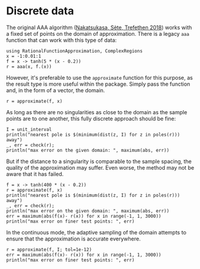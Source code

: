# Discrete data

The original AAA algorithm ([Nakatsukasa, Sète, Trefethen 2018](https://epubs.siam.org/doi/abs/10.1137/16M1106122)) works with a fixed set of points on the domain of approximation. There is a legacy `aaa` function that can work with this type of data:

```@example mode
using RationalFunctionApproximation, ComplexRegions
x = -1:0.01:1
f = x -> tanh(5 * (x - 0.2))
r = aaa(x, f.(x))
```

However, it's preferable to use the `approximate` function for this purpose, as the result type is more useful within the package. Simply pass the function and, in the form of a vector, the domain.

```@example mode
r = approximate(f, x)
```

As long as there are no singularities as close to the domain as the sample points are to one another, this fully discrete approach should be fine:

```@example mode
I = unit_interval
println("nearest pole is $(minimum(dist(z, I) for z in poles(r))) away")
_, err = check(r);
println("max error on the given domain: ", maximum(abs, err))
```

But if the distance to a singularity is comparable to the sample spacing, the quality of the approximation may suffer. Even worse, the method may not be aware that it has failed.

```@example mode
f = x -> tanh(400 * (x - 0.2))
r = approximate(f, x)
println("nearest pole is $(minimum(dist(z, I) for z in poles(r))) away")
_, err = check(r);
println("max error on the given domain: ", maximum(abs, err))
err = maximum(abs(f(x)- r(x)) for x in range(-1, 1, 3000))
println("max error on finer test points: ", err)
``` 

In the continuous mode, the adaptive sampling of the domain attempts to ensure that the approximation is accurate everywhere.

```@example mode
r = approximate(f, I; tol=1e-12)
err = maximum(abs(f(x)- r(x)) for x in range(-1, 1, 3000))
println("max error on finer test points: ", err)
```